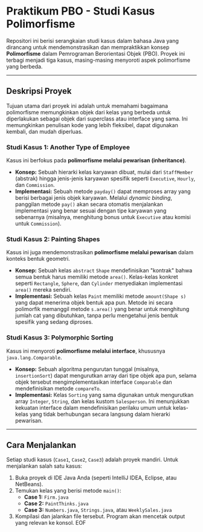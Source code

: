 # Praktikum PBO - Studi Kasus Polimorfisme

Repositori ini berisi serangkaian studi kasus dalam bahasa Java yang dirancang untuk mendemonstrasikan dan mempraktikkan konsep **Polimorfisme** dalam Pemrograman Berorientasi Objek (PBO). Proyek ini terbagi menjadi tiga kasus, masing-masing menyoroti aspek polimorfisme yang berbeda.

---

## Deskripsi Proyek

Tujuan utama dari proyek ini adalah untuk memahami bagaimana polimorfisme memungkinkan objek dari kelas yang berbeda untuk diperlakukan sebagai objek dari superclass atau interface yang sama. Ini memungkinkan penulisan kode yang lebih fleksibel, dapat digunakan kembali, dan mudah diperluas.

### **Studi Kasus 1: Another Type of Employee**

Kasus ini berfokus pada **polimorfisme melalui pewarisan (inheritance)**.

-   **Konsep:** Sebuah hierarki kelas karyawan dibuat, mulai dari `StaffMember` (abstrak) hingga jenis-jenis karyawan spesifik seperti `Executive`, `Hourly`, dan `Commission`.
-   **Implementasi:** Sebuah metode `payday()` dapat memproses array yang berisi berbagai jenis objek karyawan. Melalui *dynamic binding*, panggilan metode `pay()` akan secara otomatis menjalankan implementasi yang benar sesuai dengan tipe karyawan yang sebenarnya (misalnya, menghitung bonus untuk `Executive` atau komisi untuk `Commission`).

### **Studi Kasus 2: Painting Shapes**

Kasus ini juga mendemonstrasikan **polimorfisme melalui pewarisan** dalam konteks bentuk geometri.

-   **Konsep:** Sebuah kelas `abstract` `Shape` mendefinisikan "kontrak" bahwa semua bentuk harus memiliki metode `area()`. Kelas-kelas konkret seperti `Rectangle`, `Sphere`, dan `Cylinder` menyediakan implementasi `area()` mereka sendiri.
-   **Implementasi:** Sebuah kelas `Paint` memiliki metode `amount(Shape s)` yang dapat menerima objek bentuk apa pun. Metode ini secara polimorfik memanggil metode `s.area()` yang benar untuk menghitung jumlah cat yang dibutuhkan, tanpa perlu mengetahui jenis bentuk spesifik yang sedang diproses.

### **Studi Kasus 3: Polymorphic Sorting**

Kasus ini menyoroti **polimorfisme melalui interface**, khususnya `java.lang.Comparable`.

-   **Konsep:** Sebuah algoritma pengurutan tunggal (misalnya, `insertionSort`) dapat mengurutkan array dari tipe objek apa pun, selama objek tersebut mengimplementasikan interface `Comparable` dan mendefinisikan metode `compareTo`.
-   **Implementasi:** Kelas `Sorting` yang sama digunakan untuk mengurutkan array `Integer`, `String`, dan kelas kustom `Salesperson`. Ini menunjukkan kekuatan interface dalam mendefinisikan perilaku umum untuk kelas-kelas yang tidak berhubungan secara langsung dalam hierarki pewarisan.

---

## Cara Menjalankan

Setiap studi kasus (`Case1`, `Case2`, `Case3`) adalah proyek mandiri. Untuk menjalankan salah satu kasus:
1.  Buka proyek di IDE Java Anda (seperti IntelliJ IDEA, Eclipse, atau NetBeans).
2.  Temukan kelas yang berisi metode `main()`:
    -   **Case 1:** `Firm.java`
    -   **Case 2:** `PaintThinks.java`
    -   **Case 3:** `Numbers.java`, `Strings.java`, atau `WeeklySales.java`
3.  Kompilasi dan jalankan file tersebut. Program akan mencetak output yang relevan ke konsol.
EOF

